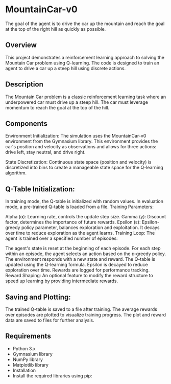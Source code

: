 # MountainCar-v0
The goal of the agent is to drive the car up the mountain and reach the goal at the top of the right hill as quickly as possible.

## Overview
This project demonstrates a reinforcement learning approach to solving the Mountain Car problem using Q-learning. The code is designed to train an agent to drive a car up a steep hill using discrete actions.

## Description
The Mountain Car problem is a classic reinforcement learning task where an underpowered car must drive up a steep hill. The car must leverage momentum to reach the goal at the top of the hill.

## Components
Environment Initialization: The simulation uses the MountainCar-v0 environment from the Gymnasium library. This environment provides the car's position and velocity as observations and allows for three actions: drive left, stay neutral, and drive right.

State Discretization: Continuous state space (position and velocity) is discretized into bins to create a manageable state space for the Q-learning algorithm.

## Q-Table Initialization:

In training mode, the Q-table is initialized with random values.
In evaluation mode, a pre-trained Q-table is loaded from a file.
Training Parameters:

Alpha (α): Learning rate, controls the update step size.
Gamma (γ): Discount factor, determines the importance of future rewards.
Epsilon (ε): Epsilon-greedy policy parameter, balances exploration and exploitation. It decays over time to reduce exploration as the agent learns.
Training Loop: The agent is trained over a specified number of episodes:

The agent's state is reset at the beginning of each episode.
For each step within an episode, the agent selects an action based on the ε-greedy policy.
The environment responds with a new state and reward.
The Q-table is updated using the Q-learning formula.
Epsilon is decayed to reduce exploration over time.
Rewards are logged for performance tracking.
Reward Shaping: An optional feature to modify the reward structure to speed up learning by providing intermediate rewards.

## Saving and Plotting:

The trained Q-table is saved to a file after training.
The average rewards over episodes are plotted to visualize training progress.
The plot and reward data are saved to files for further analysis.

## Requirements
* Python 3.x
* Gymnasium library
* NumPy library
* Matplotlib library
* Installation
* Install the required libraries using pip:

